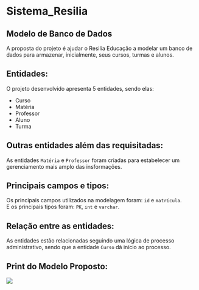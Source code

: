 # Sistema_Resilia

## Modelo de Banco de Dados

<p>A proposta do projeto é ajudar o Resilia Educação a modelar um banco de dados para armazenar, inicialmente, seus cursos, turmas e alunos.</p>

## Entidades:

<p>O projeto desenvolvido apresenta 5 entidades, sendo elas:</p>
<ul>
  <li>Curso</li>
  <li>Matéria</li>
  <li>Professor</li>
  <li>Aluno</li>
  <li>Turma</li>
</ul>

## Outras entidades além das requisitadas:

As entidades `Matéria` e `Professor` foram criadas para estabelecer um gerenciamento mais amplo das insformações.

## Principais campos e tipos:

Os principais campos utilizados na modelagem foram: `id` e `matrícula`.
<br/>
E os principais tipos foram: `PK`, `int` e `varchar`.

## Relação entre as entidades:

As entidades estão relacionadas seguindo uma lógica de processo administrativo, sendo que a entidade `Curso` dá início ao processo.

## Print do Modelo Proposto:

<img src="https://user-images.githubusercontent.com/113109526/215301389-5d7720af-681a-44e5-b627-2e81a0cb9540.jpg" />

